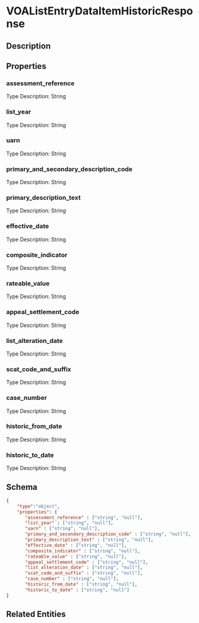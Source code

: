 # VOAListEntryDataItemHistoricResponse
## Description

## Properties
### assessment_reference


Type Description: String
### list_year


Type Description: String
### uarn


Type Description: String
### primary_and_secondary_description_code


Type Description: String
### primary_description_text


Type Description: String
### effective_date


Type Description: String
### composite_indicator


Type Description: String
### rateable_value


Type Description: String
### appeal_settlement_code


Type Description: String
### list_alteration_date


Type Description: String
### scat_code_and_suffix


Type Description: String
### case_number


Type Description: String
### historic_from_date


Type Description: String
### historic_to_date


Type Description: String

## Schema
```json
{
    "type":"object",
    "properties": {
       "assessment_reference" : ["string", "null"],
       "list_year" : ["string", "null"],
       "uarn" : ["string", "null"],
       "primary_and_secondary_description_code" : ["string", "null"],
       "primary_description_text" : ["string", "null"],
       "effective_date" : ["string", "null"],
       "composite_indicator" : ["string", "null"],
       "rateable_value" : ["string", "null"],
       "appeal_settlement_code" : ["string", "null"],
       "list_alteration_date" : ["string", "null"],
       "scat_code_and_suffix" : ["string", "null"],
       "case_number" : ["string", "null"],
       "historic_from_date" : ["string", "null"],
       "historic_to_date" : ["string", "null"]
}
```

## Related Entities


